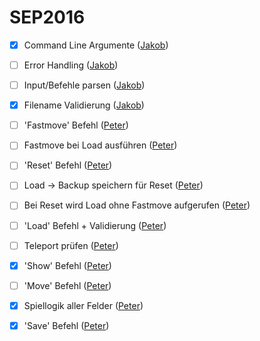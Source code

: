 # SEP2016

- [x] Command Line Argumente ([Jakob](https://github.com/jguertl))
- [ ] Error Handling ([Jakob](https://github.com/jguertl))
- [ ] Input/Befehle parsen ([Jakob](https://github.com/jguertl))
- [x] Filename Validierung ([Jakob](https://github.com/jguertl))

- [ ] 'Fastmove' Befehl ([Peter](https://github.com/petbuer))
- [ ] Fastmove bei Load ausführen ([Peter](https://github.com/petbuer))
- [ ] 'Reset' Befehl ([Peter](https://github.com/petbuer))
- [ ] Load -> Backup speichern für Reset ([Peter](https://github.com/petbuer))
- [ ] Bei Reset wird Load ohne Fastmove aufgerufen ([Peter](https://github.com/petbuer))
- [ ] 'Load' Befehl + Validierung ([Peter](https://github.com/petbuer))
- [ ] Teleport prüfen ([Peter](https://github.com/petbuer))
- [x] 'Show' Befehl ([Peter](https://github.com/petbuer))
- [ ] 'Move' Befehl ([Peter](https://github.com/petbuer))
- [x] Spiellogik aller Felder ([Peter](https://github.com/petbuer))
- [x] 'Save' Befehl ([Peter](https://github.com/petbuer))
